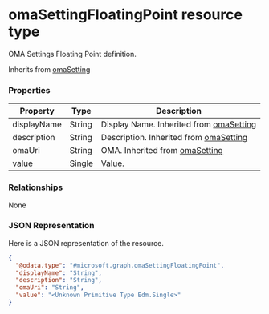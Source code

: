 ﻿# omaSettingFloatingPoint resource type

OMA Settings Floating Point definition.

Inherits from [omaSetting](../resources/intune_deviceconfig_omaSetting.md)

### Properties
|Property|Type|Description|
|---|---|---|
|displayName|String|Display Name. Inherited from [omaSetting](../resources/intune_deviceconfig_omaSetting.md)|
|description|String|Description. Inherited from [omaSetting](../resources/intune_deviceconfig_omaSetting.md)|
|omaUri|String|OMA. Inherited from [omaSetting](../resources/intune_deviceconfig_omaSetting.md)|
|value|Single|Value.|

### Relationships
None
### JSON Representation
Here is a JSON representation of the resource.
<!-- {
  "blockType": "resource",
  "keyProperty": "id",
  "@odata.type": "microsoft.graph.omaSettingFloatingPoint"
}
-->
```json
{
  "@odata.type": "#microsoft.graph.omaSettingFloatingPoint",
  "displayName": "String",
  "description": "String",
  "omaUri": "String",
  "value": "<Unknown Primitive Type Edm.Single>"
}
```


